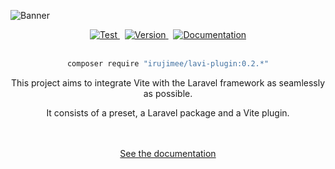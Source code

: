 ![Banner](/irujimee/lavi-plugin/images/banner.png)
<center>
<a href="https://github.com/irujimee/lavi-plugin/actions?query=workflow%3Atests">
    <img src="/irujimee/lavi-plugin/images/test.svg" alt="Test" />
</a>
<span>&nbsp;</span>
<a href="https://github.com/irujimee/lavi-plugin/releases">
    <img src="/irujimee/lavi-plugin/images/version.svg" alt="Version" />
</a>
<span>&nbsp;</span>
<a href="https://github.com/irujimee/lavi-plugin/wiki">
    <img src="/irujimee/lavi-plugin/images/document.svg"  alt="Documentation" />
</a>
<br />
<br />

```sh
composer require "irujimee/lavi-plugin:0.2.*"
```

<p>This project aims to integrate Vite with the Laravel framework as seamlessly as possible.</p>
<p>It consists of a preset, a Laravel package and a Vite plugin.</p>
<br />
<br />
<a href="https://github.com/irujimee/lavi-plugin/wiki">See the documentation</a>

</center>
